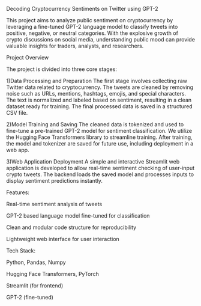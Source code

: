 Decoding Cryptocurrency Sentiments on Twitter using GPT-2

This project aims to analyze public sentiment on cryptocurrency by leveraging a fine-tuned GPT-2 language model to classify tweets into positive, negative, or neutral categories. With the explosive growth of crypto discussions on social media, understanding public mood can provide valuable insights for traders, analysts, and researchers.

Project Overview

The project is divided into three core stages:

1)Data Processing and Preparation
The first stage involves collecting raw Twitter data related to cryptocurrency. The tweets are cleaned by removing noise such as URLs, mentions, hashtags, emojis, and special characters. The text is normalized and labeled based on sentiment, resulting in a clean dataset ready for training. The final processed data is saved in a structured CSV file.

2)Model Training and Saving
The cleaned data is tokenized and used to fine-tune a pre-trained GPT-2 model for sentiment classification. We utilize the Hugging Face Transformers library to streamline training. After training, the model and tokenizer are saved for future use, including deployment in a web app.

3)Web Application Deployment
A simple and interactive Streamlit web application is developed to allow real-time sentiment checking of user-input crypto tweets. The backend loads the saved model and processes inputs to display sentiment predictions instantly.

Features:

Real-time sentiment analysis of tweets

GPT-2 based language model fine-tuned for classification

Clean and modular code structure for reproducibility

Lightweight web interface for user interaction

Tech Stack:

Python, Pandas, Numpy

Hugging Face Transformers, PyTorch

Streamlit (for frontend)

GPT-2 (fine-tuned)
